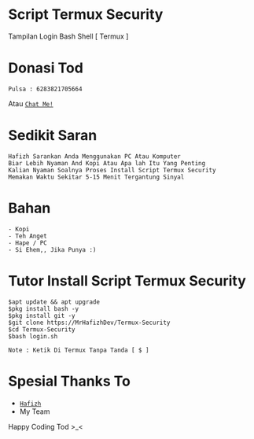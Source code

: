 # Script Termux Security
Tampilan Login Bash Shell [ Termux ]

# Donasi Tod
```
Pulsa : 6283821705664
```
Atau [`Chat Me!`](https://wa.me/6285741056111?text=Bang+Saya+Mau+Donasi+Untuk+Anda+)

# Sedikit Saran
```
Hafizh Sarankan Anda Menggunakan PC Atau Komputer
Biar Lebih Nyaman And Kopi Atau Apa lah Itu Yang Penting
Kalian Nyaman Soalnya Proses Install Script Termux Security
Memakan Waktu Sekitar 5-15 Menit Tergantung Sinyal
```

# Bahan
```
- Kopi
- Teh Anget
- Hape / PC
- Si Ehem,, Jika Punya :)
```

# Tutor Install Script Termux Security
```
$apt update && apt upgrade
$pkg install bash -y
$pkg install git -y
$git clone https://MrHafizhDev/Termux-Security
$cd Termux-Security
$bash login.sh

Note : Ketik Di Termux Tanpa Tanda [ $ ]
```
# Spesial Thanks To
- [`Hafizh`](https://github.com/MrHafizhDev)
- My Team

Happy Coding Tod >_<
